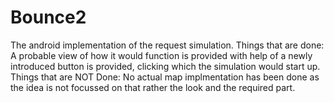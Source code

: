 # Bounce2


The android implementation of the request simulation.
Things that are done: 
     A probable view of how it would function is provided with help of a newly introduced button is provided, clicking which 
     the simulation would start up.
Things that are NOT Done:
     No actual map implmentation has been done as the idea is not focussed on that rather the look and the required part.
